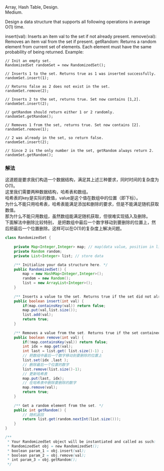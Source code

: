 Array, Hash Table, Design.  
Medium.

Design a data structure that supports all following operations in average O(1) time.

insert(val): Inserts an item val to the set if not already present.
remove(val): Removes an item val from the set if present.
getRandom: Returns a random element from current set of elements. Each element must have the same probability of being returned.
Example:
```
// Init an empty set.
RandomizedSet randomSet = new RandomizedSet();

// Inserts 1 to the set. Returns true as 1 was inserted successfully.
randomSet.insert(1);

// Returns false as 2 does not exist in the set.
randomSet.remove(2);

// Inserts 2 to the set, returns true. Set now contains [1,2].
randomSet.insert(2);

// getRandom should return either 1 or 2 randomly.
randomSet.getRandom();

// Removes 1 from the set, returns true. Set now contains [2].
randomSet.remove(1);

// 2 was already in the set, so return false.
randomSet.insert(2);

// Since 2 is the only number in the set, getRandom always return 2.
randomSet.getRandom();
```

### 解法
这道题是要求我们构造一个数据结构，满足其上述三种要求，同时时间的复杂度为O(1)。  
这里我们需要两种数据结构，哈希表和数组。  
哈希表的key是实际的数值，value是这个值在数组中的位置（即下标）。  
为什么不能只用哈希表，哈希表能满足添加和删除的要求，但是不能满足随机获取数值。  
那为什么不能只用数组，虽然数组能满足随机获取，但很难实现插入及删除。  
下面解法中删除比较特别， 是把数组中最后一个数字移动到要删除的位置上，然后把最后一个位置删除。这样可以在O(1)的复杂度上解决问题。
```java
class RandomizedSet {
    
    private Map<Integer,Integer> map; // map(data value, position in list)
    private Random random;
    private List<Integer> list; // store data

    /** Initialize your data structure here. */
    public RandomizedSet() {
        map = new HashMap<Integer,Integer>();
        random = new Random();
        list = new ArrayList<Integer>();
    }
    
    /** Inserts a value to the set. Returns true if the set did not already contain the specified element. */
    public boolean insert(int val) {
        if(map.containsKey(val)) return false;
        map.put(val,list.size());
        list.add(val);
        return true;
    }
    
    /** Removes a value from the set. Returns true if the set contained the specified element. */
    public boolean remove(int val) {
        if(!map.containsKey(val)) return false;
        int idx = map.get(val);
        int last = list.get( list.size()-1) ;
        // 把数组中最后一个数字移动到要删除的位置上
        list.set(idx ,last );
        // 删除最后一个位置的数字
        list.remove(list.size()-1);
        // 更新哈希表
        map.put(last, idx);
        // 在哈希表中删除要删除的数字
        map.remove(val);
        return true;
    }
    
    /** Get a random element from the set. */
    public int getRandom() {
        // 随机返回
        return list.get(random.nextInt(list.size()));
    }
}

/**
 * Your RandomizedSet object will be instantiated and called as such:
 * RandomizedSet obj = new RandomizedSet();
 * boolean param_1 = obj.insert(val);
 * boolean param_2 = obj.remove(val);
 * int param_3 = obj.getRandom();
 */
```